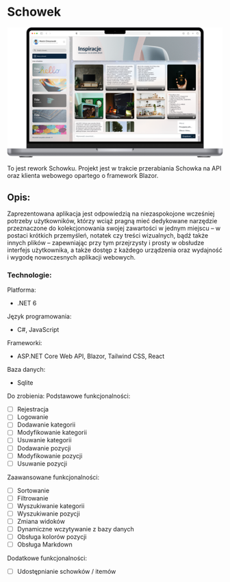 # Schowek

![alt text](https://github.com/Sisimoski/SchowekNew/blob/main/SchowekMockup.png?raw=true)

To jest rework Schowku. Projekt jest w trakcie przerabiania Schowka na API oraz klienta webowego opartego o framework Blazor.


## Opis:

Zaprezentowana aplikacja jest odpowiedzią na niezaspokojone wcześniej potrzeby użytkowników, którzy wciąż pragną mieć dedykowane narzędzie przeznaczone do kolekcjonowania swojej zawartości w jednym miejscu – w postaci krótkich przemyśleń, notatek czy treści wizualnych, bądź także innych plików – zapewniając przy tym przejrzysty i prosty w obsłudze interfejs użytkownika, a także dostęp z każdego urządzenia oraz wydajność i wygodę nowoczesnych aplikacji webowych.

### Technologie:
Platforma: 
* .NET 6

Język programowania:
* C#, JavaScript

Frameworki:
* ASP.NET Core Web API, Blazor, Tailwind CSS, React

Baza danych:
* Sqlite

Do zrobienia:
Podstawowe funkcjonalności:
- [ ] Rejestracja
- [ ] Logowanie
- [ ] Dodawanie kategorii
- [ ] Modyfikowanie kategorii
- [ ] Usuwanie kategorii
- [ ] Dodawanie pozycji
- [ ] Modyfikowanie pozycji
- [ ] Usuwanie pozycji

Zaawansowane funkcjonalności:
- [ ] Sortowanie
- [ ] Filtrowanie
- [ ] Wyszukiwanie kategorii
- [ ] Wyszukiwanie pozycji
- [ ] Zmiana widoków
- [ ] Dynamiczne wczytywanie z bazy danych
- [ ] Obsługa kolorów pozycji
- [ ] Obsługa Markdown

Dodatkowe funkcjonalności:
- [ ] Udostępnianie schowków / itemów
